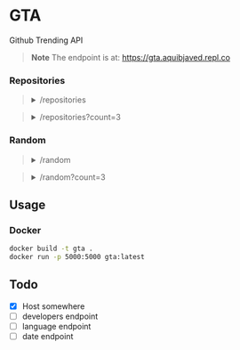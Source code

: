 # GTA
Github Trending API

> **Note**
> The endpoint is at: https://gta.aquibjaved.repl.co

### Repositories

> <details><summary>/repositories</summary>
> 
> ```jsonc
> [
>   {
>     "description": "Python code to parse a Twitter archive and output in various ways",
>     "forks": "25",
>     "language": "Python",
>     "name": "timhutton/twitter-archive-parser",
>     "stars": "630"
>   },
>   {...}, // total 25 repositories
> ]
> ```
> </details>

> <details><summary>/repositories?count=3</summary>
> 
> ```jsonc
> [
>   {
>     "description": "Python code to parse a Twitter archive and output in various ways",
>     "forks": "25",
>     "language": "Python",
>     "name": "timhutton/twitter-archive-parser",
>     "stars": "630"
>   },
>   {...}, // total 3 repositories
> ]
> ```
> </details>

### Random

> <details><summary>/random</summary>
> 
> ```jsonc
> {
>   "description": "Python code to parse a Twitter archive and output in various ways",
>   "forks": "25",
>   "language": "Python",
>   "name": "timhutton/twitter-archive-parser",
>   "stars": "630"
> }
> ```
> </details>

> <details><summary>/random?count=3</summary>
> 
> ```jsonc
> [
>   {
>     "description": "Python code to parse a Twitter archive and output in various ways",
>     "forks": "25",
>     "language": "Python",
>     "name": "timhutton/twitter-archive-parser",
>     "stars": "630"
>   },
>   {...}, // total 3 random repositories
> ]
> ```
> </details>

## Usage

### Docker
```sh
docker build -t gta .
docker run -p 5000:5000 gta:latest
```

## Todo
- [x] Host somewhere
- [ ] developers endpoint
- [ ] language endpoint
- [ ] date endpoint
